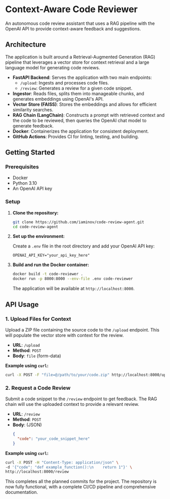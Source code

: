 # Context-Aware Code Reviewer

An autonomous code review assistant that uses a RAG pipeline with the OpenAI API to provide context-aware feedback and suggestions.

## Architecture

The application is built around a Retrieval-Augmented Generation (RAG) pipeline that leverages a vector store for context retrieval and a large language model for generating code reviews.

- **FastAPI Backend**: Serves the application with two main endpoints:
  - `/upload`: Ingests and processes code files.
  - `/review`: Generates a review for a given code snippet.
- **Ingestor**: Reads files, splits them into manageable chunks, and generates embeddings using OpenAI's API.
- **Vector Store (FAISS)**: Stores the embeddings and allows for efficient similarity searches.
- **RAG Chain (LangChain)**: Constructs a prompt with retrieved context and the code to be reviewed, then queries the OpenAI chat model to generate feedback.
- **Docker**: Containerizes the application for consistent deployment.
- **GitHub Actions**: Provides CI for linting, testing, and building.

## Getting Started

### Prerequisites

- Docker
- Python 3.10
- An OpenAI API key

### Setup

1.  **Clone the repository:**
    ```bash
    git clone https://github.com/iaminov/code-review-agent.git
    cd code-review-agent
    ```

2.  **Set up the environment:**

    Create a `.env` file in the root directory and add your OpenAI API key:
    ```
    OPENAI_API_KEY="your_api_key_here"
    ```

3.  **Build and run the Docker container:**
    ```bash
    docker build -t code-reviewer .
    docker run -p 8000:8000 --env-file .env code-reviewer
    ```

    The application will be available at `http://localhost:8000`.

## API Usage

### 1. Upload Files for Context

Upload a ZIP file containing the source code to the `/upload` endpoint. This will populate the vector store with context for the review.

- **URL**: `/upload`
- **Method**: `POST`
- **Body**: `file` (form-data)

**Example using `curl`:**
```bash
curl -X POST -F "file=@/path/to/your/code.zip" http://localhost:8000/upload
```

### 2. Request a Code Review

Submit a code snippet to the `/review` endpoint to get feedback. The RAG chain will use the uploaded context to provide a relevant review.

- **URL**: `/review`
- **Method**: `POST`
- **Body**: (JSON)
  ```json
  {
    "code": "your_code_snippet_here"
  }
  ```

**Example using `curl`:**
```bash
curl -X POST -H "Content-Type: application/json" \
-d '{"code": "def example_function():\n    return 1"}' \
http://localhost:8000/review
```

This completes all the planned commits for the project. The repository is now fully functional, with a complete CI/CD pipeline and comprehensive documentation.
